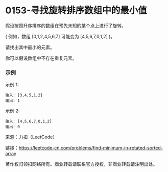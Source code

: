 # 0153-寻找旋转排序数组中的最小值

假设按照升序排序的数组在预先未知的某个点上进行了旋转。

( 例如，数组 [0,1,2,4,5,6,7] 可能变为 [4,5,6,7,0,1,2] )。

请找出其中最小的元素。

你可以假设数组中不存在重复元素。

### 示例

示例 1:

    输入: [3,4,5,1,2]
    输出: 1
示例 2:

    输入: [4,5,6,7,0,1,2]
    输出: 0

来源：力扣（LeetCode）

链接：https://leetcode-cn.com/problems/find-minimum-in-rotated-sorted-array

著作权归领扣网络所有。商业转载请联系官方授权，非商业转载请注明出处。